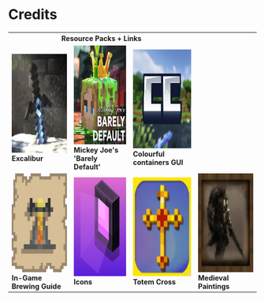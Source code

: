 <h1>Credits</h1>

<table>
  <tr>
    <th colspan="3">Resource Packs + Links</th>
  </tr>
  <tr>
    <td>
      <a href="https://modrinth.com/resourcepack/excal">
        <img src="images/excal.webp" alt="Excalibur" title="Excalibur" width="200" height="200">
      </a>
      <br><strong>Excalibur</strong>
    </td>
    <td>
      <a href="https://modrinth.com/resourcepack/mickey-joes-relatively-improved-default">
        <img src="images/mickey-joes-relatively-improved-default.webp" alt="Mickey Joe's 'Barely Default'" title="Mickey Joe's 'Barely Default'" width="200" height="200">
      </a>
      <br><strong>Mickey Joe's 'Barely Default'</strong>
    </td>
    <td>
      <a href="https://modrinth.com/resourcepack/colourful-containers-dark-mode-gui">
        <img src="images/colourful-containers-gui.webp" alt="Colourful containers GUI" title="Colourful containers GUI" width="200" height="200">
      </a>
      <br><strong>Colourful containers GUI</strong>
    </td>
  </tr>
  <tr>
    <td>
      <a href="https://modrinth.com/resourcepack/in-game-brewing-guide">
        <img src="images/in-game-brewing-guide.webp" alt="In-Game Brewing Guide" title="In-Game Brewing Guide" width="200" height="200">
      </a>
      <br><strong>In-Game Brewing Guide</strong>
    </td>
    <td>
      <a href="https://modrinth.com/resourcepack/icons">
        <img src="images/icons.webp" alt="Icons" title="Icons" width="200" height="200">
      </a>
      <br><strong>Icons</strong>
    </td>
    <td>
      <a href="https://modrinth.com/resourcepack/totem-cross">
        <img src="images/totem-cross.webp" alt="Totem Cross" title="Totem Cross" width="200" height="200">
      </a>
      <br><strong>Totem Cross</strong>
    </td>
        <td>
      <a href="https://www.curseforge.com/minecraft/mc-mods/medieval-paintings">
        <img src="images/medieval-paintings.webp" alt="Medieval Paintings" title="Medieval Paintings" width="200" height="200">
      </a>
      <br><strong>Medieval Paintings</strong>
    </td>
  </tr>
</table>
